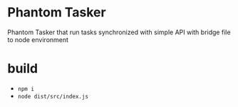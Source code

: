 # Phantom Tasker

Phantom Tasker that run tasks synchronized with simple API with bridge file to node environment

# build
- ```npm i```
- ```node dist/src/index.js```